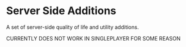 # Server Side Additions
A set of server-side quality of life and utility additions.

CURRENTLY DOES NOT WORK IN SINGLEPLAYER FOR SOME REASON